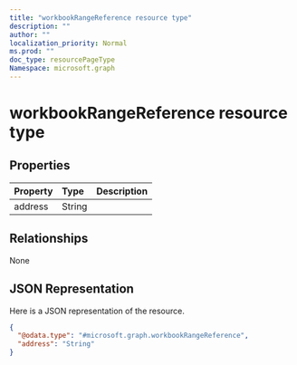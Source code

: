 ```yaml
---
title: "workbookRangeReference resource type"
description: ""
author: ""
localization_priority: Normal
ms.prod: ""
doc_type: resourcePageType
Namespace: microsoft.graph
---
```



# workbookRangeReference resource type



## Properties
|Property|Type|Description|
|:---|:---|:---|
|address|String||

## Relationships
None

## JSON Representation
Here is a JSON representation of the resource.
<!-- {
  "blockType": "resource",
  "@odata.type": "microsoft.graph.workbookRangeReference"
}
-->
``` json
{
  "@odata.type": "#microsoft.graph.workbookRangeReference",
  "address": "String"
}
```

